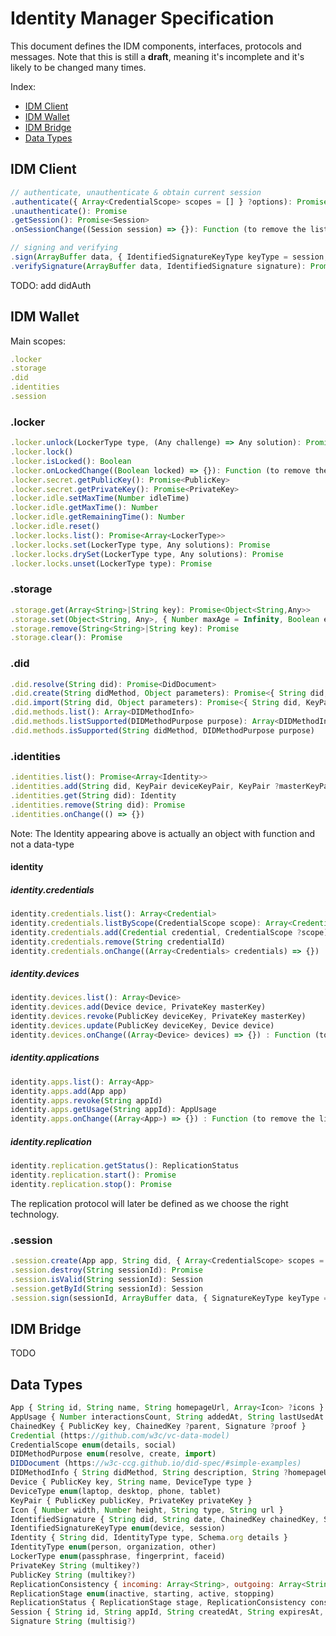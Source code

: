 # Identity Manager Specification

This document defines the IDM components, interfaces, protocols and messages.
Note that this is still a **draft**, meaning it's incomplete and it's likely to be changed many times.

Index:

- [IDM Client](#idm-client)
- [IDM Wallet](#idm-wallet)
- [IDM Bridge](#idm-bridge)
- [Data Types](#data-types)


## IDM Client

```js
// authenticate, unauthenticate & obtain current session
.authenticate({ Array<CredentialScope> scopes = [] } ?options): Promise<Session>
.unauthenticate(): Promise
.getSession(): Promise<Session>
.onSessionChange((Session session) => {}): Function (to remove the listener)

// signing and verifying
.sign(ArrayBuffer data, { IdentifiedSignatureKeyType keyType = session, String ?previewUrl } ?options): Promise<IdentifiedSignature>
.verifySignature(ArrayBuffer data, IdentifiedSignature signature): Promise<Boolean>
```

TODO: add didAuth

## IDM Wallet

Main scopes:

```js
.locker
.storage
.did
.identities
.session
```

### .locker

```js
.locker.unlock(LockerType type, (Any challenge) => Any solution): Promise<PrivateKey>
.locker.lock()
.locker.isLocked(): Boolean
.locker.onLockedChange((Boolean locked) => {}): Function (to remove the listener)
.locker.secret.getPublicKey(): Promise<PublicKey>
.locker.secret.getPrivateKey(): Promise<PrivateKey>
.locker.idle.setMaxTime(Number idleTime)
.locker.idle.getMaxTime(): Number
.locker.idle.getRemainingTime(): Number
.locker.idle.reset()
.locker.locks.list(): Promise<Array<LockerType>>
.locker.locks.set(LockerType type, Any solutions): Promise
.locker.locks.drySet(LockerType type, Any solutions): Promise
.locker.locks.unset(LockerType type): Promise
```

### .storage

```js
.storage.get(Array<String>|String key): Promise<Object<String,Any>>
.storage.set(Object<String, Any>, { Number maxAge = Infinity, Boolean encrypt = true } ?options): Promise
.storage.remove(String<String>|String key): Promise
.storage.clear(): Promise
```

### .did

```js
.did.resolve(String did): Promise<DidDocument>
.did.create(String didMethod, Object parameters): Promise<{ String did, KeyPair deviceKeyPair, KeyPair ?masterKeyPair }>
.did.import(String did, Object parameters): Promise<{ String did, KeyPair deviceKeyPair> }>
.did.methods.list(): Array<DIDMethodInfo>
.did.methods.listSupported(DIDMethodPurpose purpose): Array<DIDMethodInfo>
.did.methods.isSupported(String didMethod, DIDMethodPurpose purpose)
```

### .identities

```js
.identities.list(): Promise<Array<Identity>>
.identities.add(String did, KeyPair deviceKeyPair, KeyPair ?masterKeyPair): Promise<Identity>
.identities.get(String did): Identity
.identities.remove(String did): Promise
.identities.onChange(() => {})
```

Note: The Identity appearing above is actually an object with function and not a data-type

#### identity

##### identity.credentials

```js
identity.credentials.list(): Array<Credential>
identity.credentials.listByScope(CredentialScope scope): Array<Credential>
identity.credentials.add(Credential credential, CredentialScope ?scope)
identity.credentials.remove(String credentialId)
identity.credentials.onChange((Array<Credentials> credentials) => {}) : Function (to remove the listener)
```

##### identity.devices

```js
identity.devices.list(): Array<Device>
identity.devices.add(Device device, PrivateKey masterKey)
identity.devices.revoke(PublicKey deviceKey, PrivateKey masterKey)
identity.devices.update(PublicKey deviceKey, Device device)
identity.devices.onChange((Array<Device> devices) => {}) : Function (to remove the listener)
```

##### identity.applications

```js
identity.apps.list(): Array<App>
identity.apps.add(App app)
identity.apps.revoke(String appId)
identity.apps.getUsage(String appId): AppUsage
identity.apps.onChange((Array<App>) => {}) : Function (to remove the listener)
```

##### identity.replication

```js
identity.replication.getStatus(): ReplicationStatus
identity.replication.start(): Promise
identity.replication.stop(): Promise
```

The replication protocol will later be defined as we choose the right technology.


### .session

```js
.session.create(App app, String did, { Array<CredentialScope> scopes = [], Number maxAge = 7776000000 } ?options): Promise<Session>
.session.destroy(String sessionId): Promise
.session.isValid(String sessionId): Session
.session.getById(String sessionId): Session
.session.sign(sessionId, ArrayBuffer data, { SignatureKeyType keyType = 'session', String ?previewUrl } ?options): Promise<IdentifiedSignature>
```

## IDM Bridge

TODO

## Data Types

```js
App { String id, String name, String homepageUrl, Array<Icon> ?icons }
AppUsage { Number interactionsCount, String addedAt, String lastUsedAt }
ChainedKey { PublicKey key, ChainedKey ?parent, Signature ?proof }
Credential (https://github.com/w3c/vc-data-model)
CredentialScope enum(details, social)
DIDMethodPurpose enum(resolve, create, import)
DIDDocument (https://w3c-ccg.github.io/did-spec/#simple-examples)
DIDMethodInfo { String didMethod, String description, String ?homepageUrl, Array<Icon> ?icons }
Device { PublicKey key, String name, DeviceType type }
DeviceType enum(laptop, desktop, phone, tablet)
KeyPair { PublicKey publicKey, PrivateKey privateKey }
Icon { Number width, Number height, String type, String url }
IdentifiedSignature { String did, String date, ChainedKey chainedKey, Signature proof }
IdentifiedSignatureKeyType enum(device, session)
Identity { String did, IdentityType type, Schema.org details }
IdentityType enum(person, organization, other)
LockerType enum(passphrase, fingerprint, faceid)
PrivateKey String (multikey?)
PublicKey String (multikey?)
ReplicationConsistency { incoming: Array<String>, outgoing: Array<String> }
ReplicationStage enum(inactive, starting, active, stopping)
ReplicationStatus { ReplicationStage stage, ReplicationConsistency consistency }
Session { String id, String appId, String createdAt, String expiresAt, Identity identity, Object<CredentialScope, Array<Credential>> credentials }
Signature String (multisig?)
```
